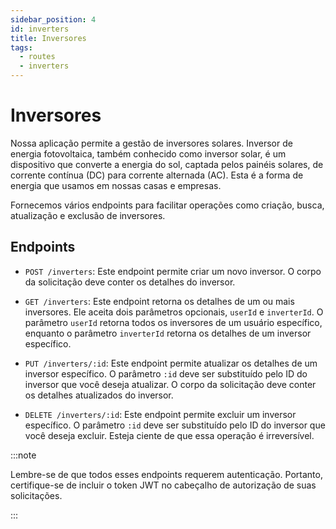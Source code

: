 ```yaml
---
sidebar_position: 4
id: inverters
title: Inversores
tags:
  - routes
  - inverters
---
```


# Inversores

Nossa aplicação permite a gestão de inversores solares. Inversor de energia fotovoltaica, também conhecido como inversor solar, é um dispositivo que converte a energia do sol, captada pelos painéis solares, de corrente contínua (DC) para corrente alternada (AC). Esta é a forma de energia que usamos em nossas casas e empresas.

Fornecemos vários endpoints para facilitar operações como criação, busca, atualização e exclusão de inversores.

## Endpoints

- `POST /inverters`: Este endpoint permite criar um novo inversor. O corpo da solicitação deve conter os detalhes do inversor.

- `GET /inverters`: Este endpoint retorna os detalhes de um ou mais inversores. Ele aceita dois parâmetros opcionais, `userId` e `inverterId`. O parâmetro `userId` retorna todos os inversores de um usuário específico, enquanto o parâmetro `inverterId` retorna os detalhes de um inversor específico.

- `PUT /inverters/:id`: Este endpoint permite atualizar os detalhes de um inversor específico. O parâmetro `:id` deve ser substituído pelo ID do inversor que você deseja atualizar. O corpo da solicitação deve conter os detalhes atualizados do inversor.

- `DELETE /inverters/:id`: Este endpoint permite excluir um inversor específico. O parâmetro `:id` deve ser substituído pelo ID do inversor que você deseja excluir. Esteja ciente de que essa operação é irreversível.

:::note

Lembre-se de que todos esses endpoints requerem autenticação. Portanto, certifique-se de incluir o token JWT no cabeçalho de autorização de suas solicitações.

:::
